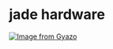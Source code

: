 # jade hardware

[![Image from Gyazo](https://i.gyazo.com/f4a5778d6a9a77acea434a3b7efffd9e.png)](https://gyazo.com/f4a5778d6a9a77acea434a3b7efffd9e)